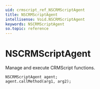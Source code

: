 ```yaml
---
uid: crmscript_ref_NSCRMScriptAgent
title: NSCRMScriptAgent
intellisense: Void.NSCRMScriptAgent
keywords: NSCRMScriptAgent
so.topic: reference
---
```


# NSCRMScriptAgent

Manage and execute CRMScript functions.

```crmscript
NSCRMScriptAgent agent;
agent.callMethod(arg1, arg2);
```
